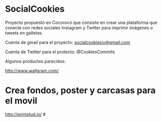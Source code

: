 SocialCookies
=============

Proyecto propuesto en Cocorocó que consiste en crear una plataforma que conecte con redes sociales Instagram y Twitter para imprimir imágenes o tweets en galletas.

Cuenta de gmail para el proyecto: socialcookiesiv@gmail.com

Cuenta de Twitter para el protecto: @CookiesCommits


Algunos productos parecidos:

http://www.wallgram.com/ 
# Crea fondos, poster y carcasas para el movil

http://printstud.io/      # 


